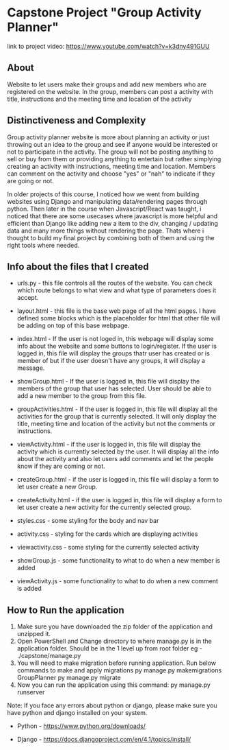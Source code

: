 # Capstone Project "Group Activity Planner"

link to project video: https://www.youtube.com/watch?v=k3dny491GUU 

## About
Website to let users make their groups and add new members who are registered on the website. In the group, members can post a activity with title, instructions and the meeting time and location of the activity


## Distinctiveness and Complexity
Group activity planner website is more about planning an activity or just throwing out an idea to the group and see if anyone would be interested or not to participate in the activity. The group will not be posting anything to sell or buy from them or providing anything to entertain but rather simplying creating an activity with instructions, meeting time and location. Members can comment on the activity and choose "yes" or "nah" to indicate if they are going or not.

In older projects of this course, I noticed how we went from building websites using Django and manipulating data/rendering pages through python. Then later in the course when Javascript/React was taught, i noticed that there are some usecases where javascript is more helpful and efficient than Django like adding new a item to the div, changing / updating data and many more things without rendering the page. Thats where i thought to build my final project by combining both of them and using the right tools where needed. 


## Info about the files that I created

 - urls.py - this file controls all the routes of the website. You can check which route belongs to what view and what type of parameters does it accept.

- layout.html - this file is the base web page of all the html pages. I have defined some blocks which is the placeholder for html that other file will be adding on top of this base webpage.

- index.html - If the user is not loged in, this webpage will display some info about the website and some buttons to login/register. If the user is logged in, this file will display the groups thatr user has created or is member of but if the user doesn't have any groups, it will display a message.

- showGroup.html - If the user is logged in, this file will display the members of the group that user has selected. User should be able to add a new member to the group from this file.

- groupActivities.html - If the user is logged in, this file will display all the activities for the group that is currently selected. It will only display the title, meeting time and location of the activity but not the comments or instructions.

- viewActivity.html - if the user is logged in, this file will display the activity which is currently selected by the user. It will display all the info about the activity and also let users add comments and let the people know if they are coming or not.

- createGroup.html - if the user is logged in, this file will display a form to let user create a new Group.

- createActivity.html - if the user is logged in, this file will display a form to let user create a new activity for the currently selected group.

- styles.css - some styling for the body and nav bar

- activity.css - styling for the cards which are displaying activities

- viewactivity.css - some styling for the currently selected activity

- showGroup.js - some functionality to what to do when a new member is added

- viewActivity.js - some functionality to what to do when a new comment is added


## How to Run the application
1. Make sure you have downloaded the zip folder of the application and unzipped it. 
2. Open PowerShell and Change directory to where manage.py is in the application folder. Should be in the 1 level up from root folder eg - ./capstone/manage.py
3. You will need to make migration before running application. Run below commands to make and apply migrations
py manage.py makemigrations GroupPlanner
py manage.py migrate
4. Now you can run the application using this command:
py manage.py runserver

Note: If you face any errors about python or django, please make sure you have python and django installed on your system.

- Python - https://www.python.org/downloads/

- Django - https://docs.djangoproject.com/en/4.1/topics/install/
